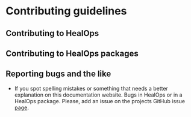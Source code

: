 # Contributing guidelines

## Contributing to HealOps

## Contributing to HealOps packages

## Reporting bugs and the like

- If you spot spelling mistakes or something that needs a better explanation on this documentation website. Bugs in HealOps or in a HealOps package. Please, add an issue on the projects GitHub issue [page](https://github.com/larssb/HealOps/issues).